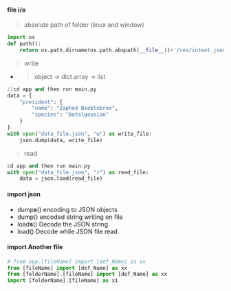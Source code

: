 #### file i/o 
> absolute path of folder (linux and window)
```py
import os
def path():
    return os.path.dirname(os.path.abspath(__file__))+'/res/intent.json'
```
> write
- > object -> dict    array -> list
```py
//cd app and then run main.py
data = {
    "president": {
        "name": "Zaphod Beeblebrox",
        "species": "Betelgeusian"
    }
}
with open("data_file.json", "w") as write_file:
    json.dump(data, write_file)
```
> read
```py
cd app and then run main.py
with open("data_file.json", "r") as read_file:
    data = json.load(read_file)
```
#### import json
- dump**s**()	encoding to JSON objects
- dump()	encoded string writing on file
- load**s**()	Decode the JSON string
- load()	Decode while JSON file read
#### import Another file
```py
# from app.[fileName] import [def_Name] as xx
from [fileName] import [def_Name] as xx
from [folderName].[fileName] import [def_Name] as xx
import [folderName].[fileName] as x1
```
